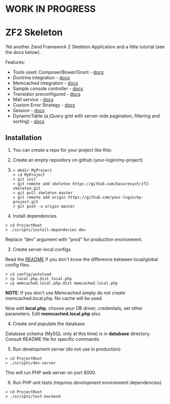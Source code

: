 WORK IN PROGRESS
================

ZF2 Skeleton
============

Yet another Zend Framework 2 Skeleton Application and a little tutorial (see the docs below).

Features:
* Tools used: Composer/Bower/Grunt - [docs](docs/tools.md)
* Doctrine integration - [docs](docs/doctrine.md)
* Memcached integration - [docs](docs/memcached.md)
* Sample console controller - [docs](docs/console.md)
* Translator preconfigured - [docs](docs/translator.md)
* Mail service - [docs](docs/mail.md)
* Custom Error Strategy - [docs](docs/error-strategy.md)
* Session - [docs](docs/session.md)
* DynamicTable (a jQuery grid with server-side pagination, filtering and sorting) - [docs](https://github.com/basarevych/dynamic-table)

Installation
------------
1. You can create a repo for your project like this:

  1. Create an empty repository on github (your-login/my-project)

  2. ```shell
     > mkdir MyProject
     > cd MyProject
     > git init
     > git remote add skeleton https://github.com/basarevych/zf2-skeleton.git
     > git pull skeleton master
     > git remote add origin https://github.com/your-login/my-project.git
     > git push -u origin master
     ```

2. Install dependencies

  ```shell
  > cd ProjectRoot
  > ./scripts/install-dependecies dev
  ```

  Replace "dev" argument with "prod" for production environment.

3. Create server-local configs

  Read the [README](config/autoload/README.md) if you don't know the difference between local/global config files.

  ```shell
  > cd config/autoload
  > cp local.php.dist local.php
  > cp memcached.local.php.dist memcached.local.php
  ```
  **NOTE**: If you don't use Memcached simply do not create memcached.local.php. No cache will be used.

  Now edit **local.php**, choose your DB driver, credentials, set other parameters. Edit **memcached.local.php** also.

4. Create and populate the database

  Database schema (MySQL only at this time) is in **database** directory. Consult README file for specific commands.

5. Run development server (do not use in production)

  ```shell
  > cd ProjectRoot
  > ./scripts/dev-server
  ```

  This will run PHP web server on port 8000.

6. Run PHP unit tests (requires *development* environment dependencies)

  ```shell
  > cd ProjectRoot
  > ./scripts/test-backend
  ```
